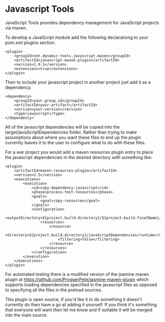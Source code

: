 Javascript Tools
====================

JavaScript Tools provides dependency management for JavaScript projects via maven.

To develop a JavaScript module add the following declarationg to your pom.xml plugins section.

	<plugin>
		<groupId>net.dynamic-tools.javascript.maven</groupId>
		<artifactId>javascript-maven-plugin</artifactId>
		<version>1.0.1</version>
		<extensions>true</extensions>
	</plugin>

Then to include your javascript project in another project just add it as a dependency.

	<dependency>
		<groupId>your.group.id</groupId>
		<artifactId>your-artifact</artifactId>
		<version>your-version</version>
		<type>javascript</type>
	</dependency>`

All of the javascript dependencies will be copied into the target/javaScriptDependencies folder. Rather than trying
to make assumptions about where you want these files to end up the plugin currently leaves it to the user to configure
what to do with these files.

For a war project you would add a maven resources plugin entry to place the javascript dependencies in the desired directory
with something like:

	<plugin>
		<artifactId>maven-resources-plugin</artifactId>
		<version>2.5</version>
		<executions>
			<execution>
				<id>copy-dependency-javascript</id>
				<phase>process-test-resources</phase>
				<goals>
					<goal>copy-resources</goal>
				</goals>
				<configuration>
					<outputDirectory>${project.build.directory}/${project.build.finalName}/js</outputDirectory>
					<resources>
						<resource>
							<directory>${project.build.directory}/javaScriptDependencies/runtime</directory>
							<filtering>false</filtering>
						</resource>
					</resources>
				</configuration>
			</execution>
		</executions>
	</plugin>

For automated testing there is a modified version of the jsamine maven plugin at https://github.com/ProggerPete/jasmine-maven-plugin
which supports loading dependencies specified in the javascript files as opposed to specifying all the files in the preload
sources.

This plugin is open source, if you'd like it to do something it doesn't currently do then have a go at adding it yourself. If you
think it's something that everyone will want then let me know and if suitable it will be merged into the main source.
